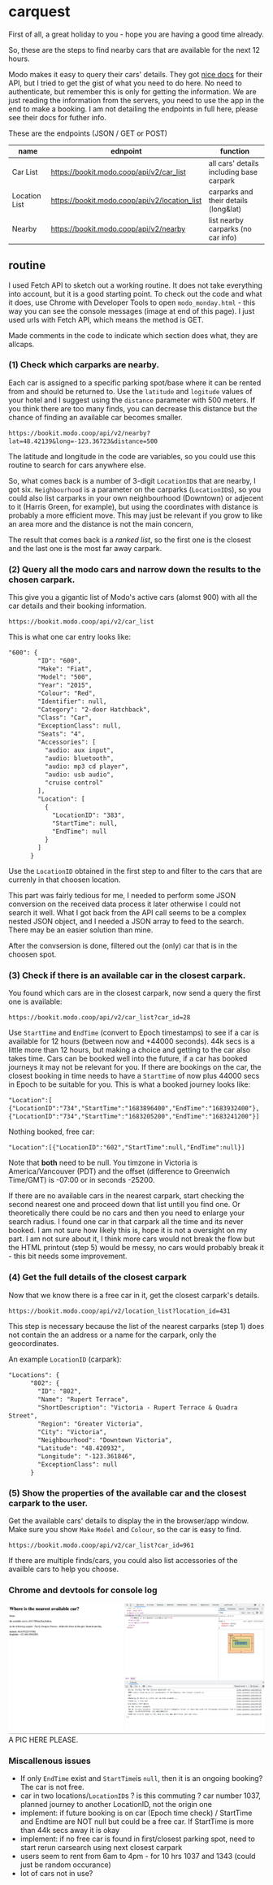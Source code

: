 # carquest
First of all, a great holiday to you - hope you are having a good time already.

So, these are the steps to find nearby cars that are available for the next 12 hours.

Modo makes it easy to query their cars' details. They got [nice docs](https://bookit.modo.coop/api/v2#car_list) for their API, but I tried to get the gist of what you need to do here. No need to authenticate, but remember this is only for getting the information. We are just reading the information from the servers, you need to use the app in the end to make a booking. I am not detailing the endpoints in full here, please see their docs for futher info.

These are the endpoints (JSON / GET or POST) 

|  name |  ednpoint |  function |
|---|---|---|
|  Car List | https://bookit.modo.coop/api/v2/car_list |  all cars' details including base carpark|
|  Location List | https://bookit.modo.coop/api/v2/location_list  |  carparks and their details (long&lat)|
|  Nearby | https://bookit.modo.coop/api/v2/nearby  | list nearby carparks (no car info)|

## routine

I used Fetch API to sketch out a working routine. It does not take everything into account, but it is a good starting point. To check out the code and what it does, use Chrome with Developer Tools to open `modo_monday.html` - this way you can see the console messages (image at end of this page). I just used urls with Fetch API, which means the method is GET. 

Made comments in the code to indicate which section does what, they are allcaps.
### (1) Check which carparks are nearby. 
Each car is assigned to a specific parking spot/base where it can be rented from and should be returned to. Use the `latitude` and `logitude` values of your hotel and I suggest using the `distance` parameter with 500 meters. If you think there are too many finds, you can decrease this distance but the chance of finding an available car becomes smaller.
```
https://bookit.modo.coop/api/v2/nearby?lat=48.42139&long=-123.36723&distance=500
```
The latitude and longitude in the code are variables, so you could use this routine to search for cars anywhere else.

So, what comes back is a number of 3-digit `LocationID`s that are nearby, I got six. 
`Neighbourhood` is a parameter on the carparks (`LocationID`s), so you could also list carparks in your own neighbourhood (Downtown) or adjecent to it (Harris Green, for example), but using the coordinates with distance is probably a more efficient move. This may just be relevant if you grow to like an area more and the distance is not the main concern,

The result that comes back is a *ranked list*, so the first one is the closest and the last one is the most far away carpark. 

### (2) Query all the modo cars and narrow down the results to the chosen carpark. 
This give you a gigantic list of Modo's active cars (alomst 900) with all the car details and their booking information.
```
https://bookit.modo.coop/api/v2/car_list
```
This is what one car entry looks like:
```
"600": {
        "ID": "600",
        "Make": "Fiat",
        "Model": "500",
        "Year": "2015",
        "Colour": "Red",
        "Identifier": null,
        "Category": "2-door Hatchback",
        "Class": "Car",
        "ExceptionClass": null,
        "Seats": "4",
        "Accessories": [
          "audio: aux input",
          "audio: bluetooth",
          "audio: mp3 cd player",
          "audio: usb audio",
          "cruise control"
        ],
        "Location": [
          {
            "LocationID": "383",
            "StartTime": null,
            "EndTime": null
          }
        ]
      }
```
Use the `LocationID` obtained in the first step to and filter to the cars that are currenly in that choosen location. 

This part was fairly tedious for me, I needed to perform some JSON conversion on the received data process it later otherwise I could not search it well.
What I got back from the API call seems to be a complex nested JSON object, and I needed a JSON array to feed to the search. There may be an easier solution than mine.

After the convsersion is done, filtered out the (only) car that is in the choosen spot.

### (3) Check if there is an available car in the closest carpark.
You found which cars are in the closest carpark, now send a query the first one is available:
```
https://bookit.modo.coop/api/v2/car_list?car_id=28
```
Use `StartTime` and `EndTime` (convert to Epoch timestamps) to see if a car is available for 12 hours (between now and +44000 seconds). 44k secs is a little more than 12 hours, but making a choice and getting to the car also takes time. Cars can be booked well into the future, if a car has booked journeys it may not be relevant for you. If there are bookings on the car, the closest booking in time needs to have a `StartTime` of now plus 44000 secs in Epoch to be suitable for you. This is what a booked journey looks like:
```
"Location":[
{"LocationID":"734","StartTime":"1683896400","EndTime":"1683932400"},
{"LocationID":"734","StartTime":"1683205200","EndTime":"1683241200"}]
```
Nothing booked, free car:
```
"Location":[{"LocationID":"602","StartTime":null,"EndTime":null}]
```
Note that **both** need to be null. You timzone in Victoria is America/Vancouver (PDT) and the offset (difference to Greenwich Time/GMT) is -07:00 or in seconds -25200.

If there are no available cars in the nearest carpark, start checking the second nearest one and proceed down that list untill you find one. Or theoretically there could be no cars and then you need to enlarge your search radius. I found one car in that carpark all the time and its never booked. I am not sure how likely this is, hope it is not a oversight on my part. I am not sure about it, I think more cars would not break the flow but the HTML printout (step 5) would be messy, no cars would probably break it - this bit needs some improvement.
### (4) Get the full details of the closest carpark
Now that we know there is a free car in it, get the closest carpark's details.
```
https://bookit.modo.coop/api/v2/location_list?location_id=431
```
This step is necessary because the list of the nearest carparks (step 1) does not contain the an address or a name for the carpark, only the geocordinates.

An example `LocationID` (carpark):
```
"Locations": {
      "802": {
        "ID": "802",
        "Name": "Rupert Terrace",
        "ShortDescription": "Victoria - Rupert Terrace & Quadra Street",
        "Region": "Greater Victoria",
        "City": "Victoria",
        "Neighbourhood": "Downtown Victoria",
        "Latitude": "48.420932",
        "Longitude": "-123.361846",
        "ExceptionClass": null
      }
```
### (5) Show the properties of the available car and the closest carpark to the user.
Get the available cars' details to display the in the browser/app window. Make sure you show `Make` `Model` and `Colour`, so the car is easy to find.
```
https://bookit.modo.coop/api/v2/car_list?car_id=961
```
If there are multiple finds/cars, you could also list accessories of the availble cars to help you choose.

### Chrome and devtools for console log
![Chrome and devtools](chrome_devtool.png "Chrome and devtools")
A PIC HERE PLEASE.
### Miscallenous issues

- If only `EndTime` exist and `StartTime`is `null`, then it is an ongoing booking? The car is not free.
- car in two locations/`LocationID`s ? is this commuting ? car number 1037, planned journey to another LocationID, not the origin one
- implement: if future booking is on car (Epoch time check) / StartTime and Endtime are NOT null but could be a free car. If StartTime is more than 44k secs away it is okay 
- implement:  if no free car is found in first/closest parking spot, need to start rerun carsearch using next closest carpark
- users seem to rent from 6am to 4pm - for 10 hrs 1037 and 1343 (could just be random occurance)
- lot of cars not in use?
